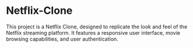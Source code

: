 # Netflix-Clone
This project is a Netflix Clone, designed to replicate the look and feel of the Netflix streaming platform. It features a responsive user interface, movie browsing capabilities, and user authentication.
